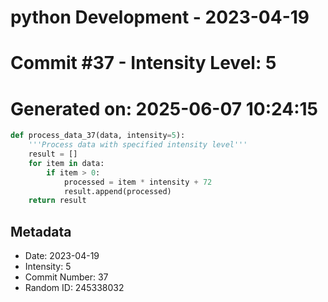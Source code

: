 ﻿# python Development - 2023-04-19
# Commit #37 - Intensity Level: 5
# Generated on: 2025-06-07 10:24:15
```python
def process_data_37(data, intensity=5):
    '''Process data with specified intensity level'''
    result = []
    for item in data:
        if item > 0:
            processed = item * intensity + 72
            result.append(processed)
    return result
```
## Metadata
- Date: 2023-04-19
- Intensity: 5
- Commit Number: 37
- Random ID: 245338032
